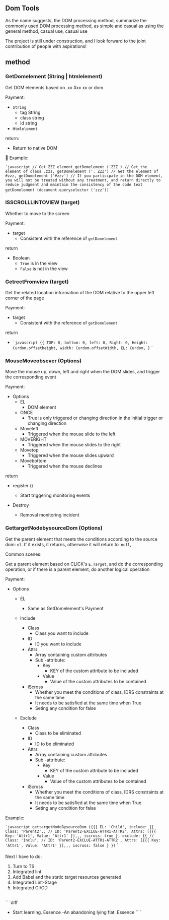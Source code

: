 ## Dom Tools

As the name suggests, the DOM processing method, summarize the commonly used DOM processing method, as simple and casual as using the general method, casual use, casual use

The project is still under construction, and I look forward to the joint contribution of people with aspirations!

## method

### GetDomelement (String | htmlelement)

Get DOM elements based on .xx #xx xx or dom

Payment:

* `String`
  * tag String
  * class string
  * id string
* `Htmlelement`

return:

* Return to native DOM

🌰 Example:

`` `javascript
// Get ZZZ element
getDomelement ('ZZZ')
// Get the element of class .zzz,
getDomelement ('. ZZZ')
// Get the element of #zzz,
getDomelement ('#zzz')
// If you participate in the DOM element, you will not be treated without any treatment, and return directly to reduce judgment and maintain the consistency of the code text
getDomelement (document.queryselector ('zzz'))
`` `



### ISSCROLLLINTOVIEW (target)

Whether to move to the screen

Payment:

* target
  * Consistent with the reference of `getDomelement`

return

* Boolean
  * `True` is in the view
  * `False` is not in the view



### GetrectFromview (target)

Get the related location information of the DOM relative to the upper left corner of the page

Payment:

* target
  * Consistent with the reference of `getDomelement`

return

* `` `javascript
  {{
    TOP: 0,
    bottom: 0,
    left: 0,
    Right: 0,
    Height: Curdom.offsetheight,
    width: Curdom.offsetWidth,
    EL: Curdom,
  }
  `` `

  

### MouseMoveobsever (Options)

Move the mouse up, down, left and right when the DOM slides, and trigger the corresponding event

Payment:

* Options
  * EL
    * DOM element
  * ONCE
    * True is only triggered or changing direction in the initial trigger or changing direction
  * Moveleft
    * Triggered when the mouse slide to the left
  * MOVERIGHT
    * Triggered when the mouse slides to the right
  * Movetop
    * Triggered when the mouse slides upward
  * Movebottom
    * Triggered when the mouse declines

return

* register ()

  * Start triggering monitoring events

* Destroy

  * Removal monitoring incident

    

### GettargetNodebysourceDom (Options)

Get the parent element that meets the conditions according to the source dom: `el`. If it exists, it returns, otherwise it will return to` null`,

Common scenes:

Get a parent element based on CLICK's `E.Target`, and do the corresponding operation, or if there is a parent element, do another logical operation

Payment:

* Options

  * EL

    * Same as GetDomelement's Payment

  * Include

    * Class
      * Class you want to include
    * ID
      * ID you want to include
    * Attrs
      * Array containing custom attributes
      * Sub -attribute:
        * Key
          * KEY of the custom attribute to be included
        * Value
          * Value of the custom attributes to be contained
    * iScross
      * Whether you meet the conditions of class, IDRS constraints at the same time
      * It needs to be satisfied at the same time when True
      * Seting any condition for false

  * Exclude
    * Class
      * Class to be eliminated
    * ID
      * ID to be eliminated
    * Attrs
      * Array containing custom attributes
      * Sub -attribute:
        * Key
          * KEY of the custom attribute to be included
        * Value
          * Value of the custom attributes to be contained
    * iScross
      * Whether you meet the conditions of class, IDRS constraints at the same time
      * It needs to be satisfied at the same time when True
      * Seting any condition for false

Example:

`` `javascript
gettargetNodeBysourceDom ({{{
  EL: 'Child',
  include: {{
    Class: 'Parent2',,
    // ID: 'Parent2-EXCLUE-ATTR1-ATTR2',
    Attrs: [{{{
      Key: 'Attr1',
      Value: 'Attr1'
    }],,,
    iscross: true
  },
  exclude: {{
    // Class: 'Inclu',
    // ID: 'Parent2-EXCLUE-ATTR1-ATTR2',
    Attrs: [{{{
      Key: 'Attr1',
      Value: 'Attr1'
    }],,,
    iscross: false
  }
})
`` `



####

Next I have to do:

1. Turn to TS
2. Integrated lint
3. Add Babel and the static target resources generated
4. Integrated Lint-Stage
5. Integrated CI/CD



##

`` `diff
+ Start learning. Essence
-An abandoning lying flat. Essence
`` `